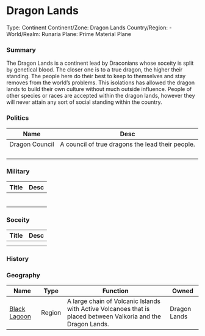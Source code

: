 # Dragon Lands

Type: Continent
Continent/Zone: Dragon Lands
Country/Region: -
World/Realm: Runaria
Plane: Prime Material Plane

### Summary

The Dragon Lands is a continent lead by Draconians whose soceity is split by genetical blood. The closer one is to a true dragon, the higher their standing. The people here do their best to keep to themselves and stay removes from the world’s problems. This isolations has allowed the dragon lands to build their own culture without much outside influence. People of other species or races are accepted within the dragon lands, however they will never attain any sort of social standing within the country.

### Politics

| Name | Desc |
| --- | --- |
| Dragon Council | A council of true dragons the lead their people. |
|  |  |
|  |  |
|  |  |
|  |  |

### Military

| Title | Desc |
| --- | --- |
|  |  |
|  |  |
|  |  |
|  |  |
|  |  |
|  |  |

### Soceity

| Title | Desc |
| --- | --- |
|  |  |
|  |  |

### History

### Geography

| Name | Type | Function | Owned |
| --- | --- | --- | --- |
| [Black Lagoon](Black%20Lagoon%2003d6c0c76ea54a41b63c3bcc2245e2d9.md)  | Region | A large chain of Volcanic Islands with Active Volcanoes that is placed between Valkoria and the Dragon Lands. | Dragon Lands |